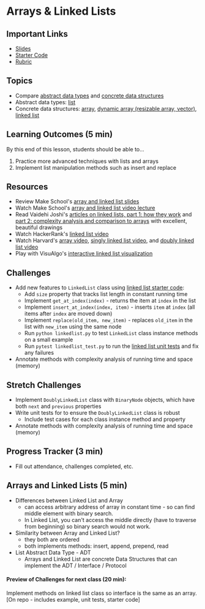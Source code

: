 # Arrays & Linked Lists

## Important Links
- [Slides](https://docs.google.com/presentation/d/18UtE0wphIOrETR0PKUSIkMdNrVV-8IHAu5-LrjEFS68/edit#slide=id.g835fc15bd0_0_63)
- [Starter Code](https://github.com/Make-School-Courses/CS-1.3-Core-Data-Structures/tree/master/Code/linked-list)
- [Rubric](https://drive.google.com/open?id=1QMm-cc0jieP-sLXOsXGxNPupz5FYYP0C)

## Topics
- Compare [abstract data types] and [concrete data structures][data structures]
- Abstract data types: [list]
- Concrete data structures: [array], [dynamic array (resizable array, vector)][dynamic array], [linked list]

## Learning Outcomes (5 min)

By this end of this lesson, students should be able to...

1. Practice more advanced techniques with lists and arrays
1. Implement list manipulation methods such as insert and replace

<!--## Minute-by-Minute

| **Elapsed** | **Time**  | **Activity**              |
| ----------- | --------- | ------------------------- |
| 0:00        | 0:15      | Discuss Palindrome Notes                |
| 0:05        | 1:20      | Code Review + Presentations       |
| 1:35        | 0:10      | Break      |
| 1:45        | 0:05      | Wrap up      |
| TOTAL       | 1:50      |                           |
-->

## Resources
- Review Make School's [array and linked list slides]
- Watch Make School's [array and linked list video lecture]
- Read Vaidehi Joshi's [articles on linked lists, part 1: how they work][BaseCS linked list 1] and [part 2: complexity analysis and comparison to arrays][BaseCS linked list 2] with excellent, beautiful drawings
- Watch HackerRank's [linked list video]
- Watch Harvard's [array video], [singly linked list video], and [doubly linked list video]
- Play with VisuAlgo's [interactive linked list visualization][visualgo list]

## Challenges
- Add new features to `LinkedList` class using [linked list starter code]:
    - Add `size` property that tracks list length in constant running time
    - Implement `get_at_index(index)` - returns the item at `index` in the list
    - Implement `insert_at_index(index, item)` - inserts `item` at `index` (all items after `index` are moved down)
    - Implement `replace(old_item, new_item)` - replaces `old_item` in the list with `new_item` using the same node
    - Run `python linkedlist.py` to test `LinkedList` class instance methods on a small example
    - Run `pytest linkedlist_test.py` to run the [linked list unit tests] and fix any failures
- Annotate methods with complexity analysis of running time and space (memory)

## Stretch Challenges
- Implement `DoublyLinkedList` class with `BinaryNode` objects, which have both `next` and `previous` properties
- Write unit tests for to ensure the `DoublyLinkedList` class is robust
    - Include test cases for each class instance method and property
- Annotate methods with complexity analysis of running time and space (memory)

## Progress Tracker (3 min)

- Fill out attendance, challenges completed, etc.

## Arrays and Linked Lists (5 min)

- Differences between Linked List and Array
    - can access arbitrary address of array in constant time - so can find middle element with binary search.  
    - In Linked List, you can't access the middle directly (have to traverse from beginning) so binary search would not work.
- Similarity between Array and Linked List?
    - they both are ordered
    - both implements methods: insert, append, prepend, read
- List Abstract Data Type - ADT
    - Arrays and Linked List are concrete Data Structures that can implement the ADT / Interface / Protocol

#### Preview of Challenges for next class (20 min):
Implement methods on linked list class so interface is the same as an array. [On repo - includes example, unit tests, starter code]


[abstract data types]: https://en.wikipedia.org/wiki/Abstract_data_type
[data structures]: https://en.wikipedia.org/wiki/Data_structure
[list]: https://en.wikipedia.org/wiki/List_(abstract_data_type)
[array]: https://en.wikipedia.org/wiki/Array_data_structure
[dynamic array]: https://en.wikipedia.org/wiki/Dynamic_array
[linked list]: https://en.wikipedia.org/wiki/Linked_list

[array and linked list slides]: ../Slides/ArraysLinkedLists.pdf
[array and linked list video lecture]: https://www.youtube.com/watch?v=3WWuf4H61Nk
[linked list video]: https://www.youtube.com/watch?v=njTh_OwMljA
[array video]: https://www.youtube.com/watch?v=7EdaoE46BTI
[singly linked list video]: https://www.youtube.com/watch?v=ZoG2hOIoTnA
[doubly linked list video]: https://www.youtube.com/watch?v=HmAEzp1taIE

[BaseCS linked list 1]: https://medium.com/basecs/whats-a-linked-list-anyway-part-1-d8b7e6508b9d
[BaseCS linked list 2]: https://medium.com/basecs/whats-a-linked-list-anyway-part-2-131d96f71996
[visualgo list]: https://visualgo.net/list

[linked list starter code]: ../Code/linkedlist.py
[linked list unit tests]: ../Code/linkedlist_test.py
